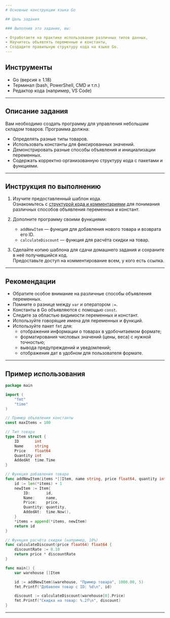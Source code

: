 ```yaml
---
# Основные конструкции языка Go

## Цель задания

### Выполнив это задание, вы:

- Отработаете на практике использование различных типов данных,
- Научитесь объявлять переменные и константы,
- Создадите правильную структуру кода на языке Go.
---
```


## Инструменты

- Go (версия ≥ 1.18)
- Терминал (bash, PowerShell, CMD и т.п.)
- Редактор кода (например, VS Code)

---

## Описание задания

Вам необходимо создать программу для управления небольшим складом товаров. Программа должна:

- Определять разные типы товаров.
- Использовать константы для фиксированных значений.
- Демонстрировать разные способы объявления и инициализации переменных.
- Содержать корректно организованную структуру кода с пакетами и функциями.

---

## Инструкция по выполнению

1. Изучите предоставленный шаблон кода.  
   Ознакомьтесь с [структурой кода и комментариями](https://go.dev/doc/tutorial/create-module) для понимания различных способов объявления переменных и констант.

2. Дополните программу своими функциями:

   - `addNewItem` — функция для добавления нового товара и возврата его ID.
   - `calculateDiscount` — функция для расчёта скидки на товар.

3. Сделайте копию шаблона для сдачи домашнего задания и сохраните в неё получившийся код.  
   Предоставьте доступ на комментирование всем, у кого есть ссылка.

---

## Рекомендации

- Обратите особое внимание на различные способы объявления переменных.
- Помните о разнице между `var` и оператором `:=`.
- Константы в Go объявляются с помощью `const`.
- Следите за областью видимости переменных и констант.
- Используйте говорящие имена для переменных и функций.
- Используйте пакет `fmt` для:
  - отображения информации о товарах в удобочитаемом формате;
  - форматирования числовых значений (цены, веса) с нужной точностью;
  - вывода предупреждений и уведомлений;
  - отображения дат в удобном для пользователя формате.

---

## Пример использования

```go
package main

import (
    "fmt"
    "time"
)

// Пример объявления константы
const maxItems = 100

// Тип товара
type Item struct {
    ID       int
    Name     string
    Price    float64
    Quantity int
    AddedAt  time.Time
}

// Функция добавления товара
func addNewItem(items *[]Item, name string, price float64, quantity int) int {
    id := len(*items) + 1
    newItem := Item{
        ID:       id,
        Name:     name,
        Price:    price,
        Quantity: quantity,
        AddedAt:  time.Now(),
    }
    *items = append(*items, newItem)
    return id
}

// Функция расчёта скидки (например, 10%)
func calculateDiscount(price float64) float64 {
    discountRate := 0.10
    return price * discountRate
}

func main() {
    var warehouse []Item

    id := addNewItem(&warehouse, "Пример товара", 1000.00, 5)
    fmt.Printf("Добавлен товар с ID: %d\n", id)

    discount := calculateDiscount(warehouse[0].Price)
    fmt.Printf("Скидка на товар: %.2f\n", discount)
}
```

---
